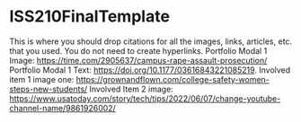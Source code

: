 # ISS210FinalTemplate
This is where you should drop citations for all the images, links, articles, etc. that you used. You do not need to create hyperlinks.
Portfolio Modal 1 Image: https://time.com/2905637/campus-rape-assault-prosecution/
Portfolio Modal 1 Text: https://doi.org/10.1177/03616843221085219. 
Involved item 1 image one: https://grownandflown.com/college-safety-women-steps-new-students/
Involved Item 2 image: https://www.usatoday.com/story/tech/tips/2022/06/07/change-youtube-channel-name/9861926002/
